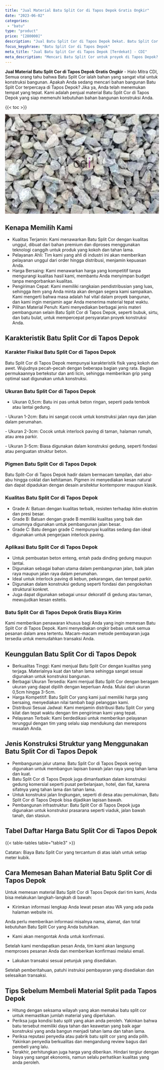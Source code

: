 ```yaml
---
title: "Jual Material Batu Split Cor di Tapos Depok Gratis Ongkir"
date: "2023-06-02"
categories:
 - "batu"
type: "product"
price: "[280000]"
description: "Jual Batu Split Cor di Tapos Depok Dekat. Batu Split Cor ini sering digunakan dalam proyek konstruksi sebagai material cor beton yang berkualitas dan tahan lama. Kontak kami untuk mendapatkan informasi lebih lanjut."
focus_keyphrase: "Batu Split Cor di Tapos Depok"
meta_title: "Jual Batu Split Cor di Tapos Depok [Terdekat] - CDI"
meta_description: "Mencari Batu Split Cor untuk proyek di Tapos Depok? Kami menawarkan Batu Split Cor berkualitas untuk campuran beton. Raih penawaran terbaik sekarang."
---
```


**Jual Material Batu Split Cor di Tapos Depok Gratis Ongkir** - Halo Mitra CDI, Semua orang tahu bahwa Batu Split Cor ialah bahan yang sangat vital untuk konstruksi bangunan. Apakah Anda sedang mencari bahan bangunan Batu Split Cor terpercaya di Tapos Depok? Jika ya, Anda telah menemukan tempat yang tepat. Kami adalah penjual material Batu Split Cor di Tapos Depok yang siap memenuhi kebutuhan bahan bangunan konstruksi Anda.

{{< toc >}}

![Jual Material Batu Split Cor di Tapos Depok Gratis Ongkir](/images/batu/batu-split-13.jpg)

## Kenapa Memilih Kami

*   Kualitas Terjamin: Kami menawarkan Batu Split Cor dengan kualitas unggul, dibuat dari bahan premium dan diproses menggunakan teknologi canggih untuk produk yang kokoh dan tahan lama.
*   Pelayanan Ahli: Tim kami yang ahli di industri ini akan memberikan pelayanan unggul dari order hingga distribusi, menjamin kepuasan Anda.
*   Harga Bersaing: Kami menawarkan harga yang kompetitif tanpa mengurangi kualitas hasil kami, membantu Anda menyimpan budget tanpa mengorbankan kualitas.
*   Pengiriman Cepat: Kami memiliki rangkaian pendistribusian yang luas, sehingga item yang Anda minta akan dengan segera kami sampaikan. Kami mengerti bahwa masa adalah hal vital dalam proyek bangunan, dan kami ingin menjamin agar Anda menerima material tepat waktu.
*   Pilihan Material Penuh: Kami menyediakan berbagai jenis materi pembangunan selain Batu Split Cor di Tapos Depok, seperti bubuk, sirtu, dan batu bulat, untuk mempercepat persyaratan proyek konstruksi Anda.

## Karakteristik Batu Split Cor di Tapos Depok

### Karakter Fisikal Batu Split Cor di Tapos Depok

Batu Split Cor di Tapos Depok mempunyai karakteristik fisik yang kokoh dan awet. Wujudnya pecah-pecah dengan beberapa bagian yang rata. Bagian permukaannya bertekstur dan anti licin, sehingga memberikan grip yang optimal saat digunakan untuk konstruksi.

### Ukuran Batu Split Cor di Tapos Depok

- Ukuran 0,5cm: Batu ini pas untuk beton ringan, seperti pada tembok atau lantai gedung.  

\- Ukuran 1-2cm: Batu ini sangat cocok untuk konstruksi jalan raya dan jalan dalam perumahan.  

\- Ukuran 2-3cm: Cocok untuk interlock paving di taman, halaman rumah, atau area parkir.  

\- Ukuran 3-5cm: Biasa digunakan dalam konstruksi gedung, seperti fondasi atau penguatan struktur beton.

### Pigmen Batu Split Cor di Tapos Depok

Batu Split-Cor di Tapos Depok hadir dalam bermacam tampilan, dari abu-abu hingga coklat dan kehitaman. Pigmen ini menyediakan kesan natural dan dapat dipadukan dengan desain arsitektur kontemporer maupun klasik.

### Kualitas Batu Split Cor di Tapos Depok

*   Grade A: Batuan dengan kualitas terbaik, resisten terhadap iklim ekstrim dan presi besar.
*   Grade B: Batuan dengan grade B memiliki kualitas yang baik dan umumnya digunakan untuk pembangunan jalan besar.
*   Grade C: Batu dengan grade C mempunyai kualitas sedang dan ideal digunakan untuk pengerjaan interlock paving.

### Aplikasi Batu Split Cor di Tapos Depok

*   Untuk pembuatan beton enteng, entah pada dinding gedung maupun lantai.
*   Digunakan sebagai bahan utama dalam pembangunan jalan, baik jalan raya maupun jalan raya dalam perumahan.
*   Ideal untuk interlock paving di kebun, pekarangan, dan tempat parkir.
*   Digunakan dalam konstruksi gedung seperti fondasi dan pengokohan struktural konkret.
*   Juga dapat digunakan sebagai unsur dekoratif di gedung atau taman, mewujudkan kesan estetis.

### Batu Split Cor di Tapos Depok Gratis Biaya Kirim

Kami memberikan penawaran khusus bagi Anda yang ingin memesan Batu Split Cor di Tapos Depok. Kami menyediakan ongkir bebas untuk semua pesanan dalam area tertentu. Macam-macam metode pembayaran juga tersedia untuk memudahkan transaksi Anda.

## Keunggulan Batu Split Cor di Tapos Depok

*   Berkualitas Tinggi: Kami menjual Batu Split Cor dengan kualitas yang terjaga. Materialnya kuat dan tahan lama sehingga sangat sesuai digunakan untuk konstruksi bangunan.
*   Berbagai Ukuran Tersedia: Kami menjual Batu Split Cor dengan beragam ukuran yang dapat dipilih dengan keperluan Anda. Mulai dari ukuran 0,5cm hingga 3-5cm.
*   Harga Kompetitif: Batu Split Cor yang kami jual memiliki harga yang bersaing, menyediakan nilai tambah bagi pelanggan kami.
*   Distribusi Sesuai Jadwal: Kami menjamin distribusi Batu Split Cor yang kilat dan tepat waktu dengan tim pengiriman kami yang tepat.
*   Pelayanan Terbaik: Kami berdedikasi untuk memberikan pelayanan terunggul dengan tim yang selalu siap mendukung dan merespons masalah Anda.

## Jenis Konstruksi Struktur yang Menggunakan Batu Split Cor di Tapos Depok

*   Pembangunan jalur utama: Batu Split Cor di Tapos Depok sering digunakan untuk membangun lapisan bawah jalan raya yang tahan lama dan kuat.
*   Batu Split Cor di Tapos Depok juga dimanfaatkan dalam konstruksi gedung komersial seperti pusat perbelanjaan, hotel, dan flat, karena sifatnya yang tahan lama dan tahan lama.
*   Untuk konstruksi jalan lingkungan, seperti di desa atau pemukiman, Batu Split Cor di Tapos Depok bisa dijadikan lapisan bawah.
*   Pembangunan infrastruktur: Batu Split Cor di Tapos Depok juga digunakan untuk konstruksi prasarana seperti viaduk, jalan bawah tanah, dan stasiun.

## Tabel Daftar Harga Batu Split Cor di Tapos Depok

{{< table-tables table="table3" >}}

Catatan: Biaya Batu Split Cor yang tercantum di atas ialah untuk setiap meter kubik.

## Cara Memesan Bahan Material Batu Split Cor di Tapos Depok

Untuk memesan material Batu Split Cor di Tapos Depok dari tim kami, Anda bisa melakukan langkah-langkah di bawah:

*   Kirimkan informasi lengkap Anda lewat pesan atau WA yang ada pada halaman website ini.

Anda perlu memberikan informasi misalnya nama, alamat, dan total kebutuhan Batu Split Cor yang Anda butuhkan.
*   Kami akan mengontak Anda untuk konfirmasi.

Setelah kami mendapatkan pesan Anda, tim kami akan langsung memproses pesanan Anda dan memberikan konfirmasi melalui email.
*   Lakukan transaksi sesuai petunjuk yang disediakan.

Setelah pemberitahuan, patuhi instruksi pembayaran yang disediakan dan selesaikan transaksi.

## Tips Sebelum Membeli Material Split pada Tapos Depok

*   Hitung dengan seksama wilayah yang akan memakai batu split cor untuk memastikan jumlah material yang diperlukan.
*   Periksa juga kondisi batu split yang akan anda peroleh. Yakinkan bahwa batu tersebut memiliki daya tahan dan keawetan yang baik agar konstruksi yang anda bangun menjadi tahan lama dan tahan lama.
*   Periksa reputasi penyedia atau pabrik batu split cor yang anda pilih. Yakinkan penyedia berkualitas dan mengandung review bagus dari pembeli yang lalu.
*   Terakhir, perhitungkan juga harga yang diberikan. Hindari tergiur dengan biaya yang sangat ekonomis, namun selalu perhatikan kualitas yang anda peroleh.